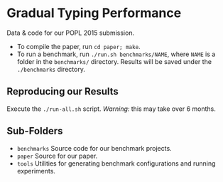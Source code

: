 Gradual Typing Performance
==========================

Data & code for our POPL 2015 submission.

- To compile the paper, run `cd paper; make`.
- To run a benchmark, run `./run.sh benchmarks/NAME`, where `NAME` is a folder in the `benchmarks/` directory.
  Results will be saved under the  `./benchmarks` directory.


Reproducing our Results
-----------------------
Execute the `./run-all.sh` script.
_Warning:_ this may take over 6 months.


Sub-Folders
-----------
- `benchmarks` Source code for our benchmark projects.
- `paper` Source for our paper.
- `tools` Utilities for generating benchmark configurations and running experiments.
